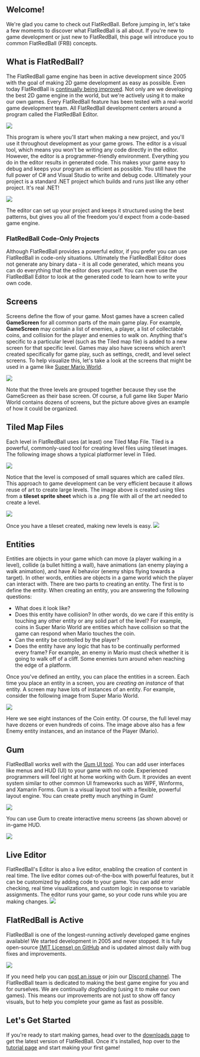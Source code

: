 ## Welcome!

We're glad you came to check out FlatRedBall. Before jumping in, let's take a few moments to discover what FlatRedBall is all about. If you're new to game development or just new to FlatRedBall, this page will introduce you to common FlatRedBall (FRB) concepts.

## What is FlatRedBall?

The FlatRedBall game engine has been in active development since 2005 with the goal of making 2D game development as easy as possible. Even today FlatRedBall is [continually being improved](https://github.com/vchelaru/FlatRedBall/commits/NetStandard). Not only are we developing the best 2D game engine in the world, but we're actively using it to make our own games. Every FlatRedBall feature has been tested with a real-world game development team. All FlatRedBall development centers around a program called the FlatRedBall Editor.

![](/media/2022-01-img_61d2550ab28c6.png)

This program is where you'll start when making a new project, and you'll use it throughout development as your game grows. The editor is a visual tool, which means you won't be writing any code directly in the editor. However, the editor is a programmer-friendly environment. Everything you do in the editor results in generated code. This makes your game easy to debug and keeps your program as efficient as possible. You still have the full power of C# and Visual Studio to write and debug code. Ultimately your project is a standard .NET project which builds and runs just like any other project. It's real .NET!

![](/media/2021-03-img_6048ea2556f6c.png)

The editor can set up your project and keeps it structured using the best patterns, but gives you all of the freedom you'd expect from a code-based game engine.

### FlatRedBall Code-Only Projects

Although FlatRedBall provides a powerful editor, if you prefer you can use FlatRedBall in code-only situations. Ultimately the FlatRedBall Editor does not generate any binary data - it is all code generated, which means you can do everything that the editor does yourself. You can even use the FlatRedBall Editor to look at the generated code to learn how to write your own code.

## Screens

Screens define the flow of your game. Most games have a screen called **GameScreen** for all common parts of the main game play. For example, **GameScreen** may contain a list of enemies, a player, a list of collectable coins, and collision for the player and enemies to walk on. Anything that's specific to a particular level (such as the Tiled map file) is added to a new screen for that specific level. Games may also have screens which aren't created specifically for game play, such as settings, credit, and level select screens. To help visualize this, let's take a look at the screens that might be used in a game like [Super Mario World](https://en.wikipedia.org/wiki/Super_Mario_World).

![](/media/2021-03-img_6048f4ff7f266.png)

Note that the three levels are grouped together because they use the GameScreen as their base screen. Of course, a full game like Super Mario World contains dozens of screens, but the picture above gives an example of how it could be organized.

## Tiled Map Files

Each level in FlatRedBall uses (at least) one Tiled Map File. Tiled is a powerful, commonly-used tool for creating level files using tileset images. The following image shows a typical platformer level in Tiled.

![](/media/2021-03-img_6048f60a716a0.png)

Notice that the level is composed of small squares which are called *tiles*. This approach to game development can be very efficient because it allows reuse of art to create large levels. The image above is created using tiles from a **tileset sprite sheet** which is a .png file with all of the art needed to create a level.

![](/media/2021-03-img_6048f692c467b.png)

Once you have a tileset created, making new levels is easy. [![](/wp-content/uploads/2021/03/2021_March_10_095342.gif)](/wp-content/uploads/2021/03/2021_March_10_095342.gif)

## Entities

Entities are objects in your game which can move (a player walking in a level), collide (a bullet hitting a wall), have animations (an enemy playing a walk animation), and have AI behavior (enemy ships flying towards a target). In other words, entities are objects in a game world which the player can interact with. There are two parts to creating an entity. The first is to define the entity. When creating an entity, you are answering the following questions:

-   What does it look like?
-   Does this entity have collision? In other words, do we care if this entity is touching any other entity or any solid part of the level? For example, coins in Super Mario World are entities which have collision so that the game can respond when Mario touches the coin.
-   Can the entity be controlled by the player?
-   Does the entity have any logic that has to be continually performed every frame? For example, an enemy in Mario must check whether it is going to walk off of a cliff. Some enemies turn around when reaching the edge of a platform.

Once you've defined an entity, you can place the entities in a screen. Each time you place an entity in a screen, you are *creating an instance* of that entity. A screen may have lots of instances of an entity. For example, consider the following image from Super Mario World.

![](/media/2021-03-img_6048fc85e801e.png)

Here we see eight instances of the Coin entity. Of course, the full level may have dozens or even hundreds of coins. The image above also has a few Enemy entity instances, and an instance of the Player (Mario).

## Gum

FlatRedBall works well with the [Gum UI tool](http://gumui.net/). You can add user interfaces like menus and HUD (UI) to your game with no code. Experienced programmers will feel right at home working with Gum. It provides an event system similar to other common UI frameworks such as WPF, Winforms, and Xamarin Forms. Gum is a visual layout tool with a flexible, powerful layout engine. You can create pretty much anything in Gum!

![](/media/2021-03-img_6048fdc9716b7.png)

You can use Gum to create interactive menu screens (as shown above) or in-game HUD.

![](/media/2021-03-img_6048fe98c4c20.png)

## Live Editor

FlatRedBall's Editor is also a live editor, enabling the creation of content in real time. The live editor comes out-of-the-box with powerful features, but it can be customized by adding code to your game. You can add error checking, real time visualizations, and custom logic in response to variable assignments. The editor runs your game, so your code runs while you are making changes. [![](/wp-content/uploads/2021/03/20_09-29-28.gif)](/wp-content/uploads/2021/03/20_09-29-28.gif)

## FlatRedBall is Active

FlatRedBall is one of the longest-running actively developed game engines available! We started development in 2005 and never stopped. It is fully open-source [(MIT License) on GitHub](https://github.com/vchelaru/FlatRedBall) and is updated almost daily with bug fixes and improvements.

![](/media/2021-03-img_6049016a81514.png)

If you need help you can [post an issue](https://github.com/vchelaru/FlatRedBall/issues) or join our [Discord channel](https://discord.gg/dg7WsFv). The FlatRedBall team is dedicated to making the best game engine for you and for ourselves. We are continually *dogfooding* (using it to make our own games). This means our improvements are not just to show off fancy visuals, but to help you complete your game as fast as possible.

## Let's Get Started

If you're ready to start making games, head over to the [downloads page](/download.md) to get the latest version of FlatRedBall. Once it's installed, hop over to the [tutorial page](/documentation/tutorials.md) and start making your first game!
